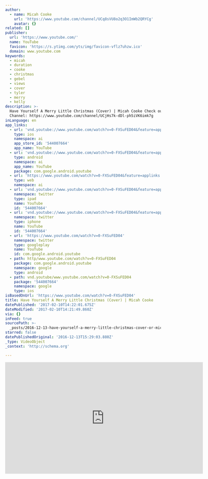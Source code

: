 ```yaml
---
author:
  - name: Micah Cooke
    url: 'https://www.youtube.com/channel/UCq8sVU8o2q3O1ImWb2QRYCg'
    avatar: {}
related: []
publisher:
  url: 'https://www.youtube.com/'
  name: YouTube
  favicon: 'https://s.ytimg.com/yts/img/favicon-vflz7uhzw.ico'
  domain: www.youtube.com
keywords:
  - micah
  - duration
  - cooke
  - christmas
  - gebel
  - views
  - cover
  - tyler
  - merry
  - kelly
description: >-
  Have Yourself A Merry Little Christmas (Cover) | Micah Cooke Check out Sarah's
  Channel: https://www.youtube.com/channel/UCjHs7k-dDl-ph5iVK6imk7g
inLanguage: en
app_links:
  - url: 'vnd.youtube://www.youtube.com/watch?v=0-FXSuFED04&feature=applinks'
    type: ios
    namespace: ai
    app_store_id: '544007664'
    app_name: YouTube
  - url: 'vnd.youtube://www.youtube.com/watch?v=0-FXSuFED04&feature=applinks'
    type: android
    namespace: ai
    app_name: YouTube
    package: com.google.android.youtube
  - url: 'https://www.youtube.com/watch?v=0-FXSuFED04&feature=applinks'
    type: web
    namespace: ai
  - url: 'vnd.youtube://www.youtube.com/watch?v=0-FXSuFED04&feature=applinks'
    namespace: twitter
    type: ipad
    name: YouTube
    id: '544007664'
  - url: 'vnd.youtube://www.youtube.com/watch?v=0-FXSuFED04&feature=applinks'
    namespace: twitter
    type: iphone
    name: YouTube
    id: '544007664'
  - url: 'https://www.youtube.com/watch?v=0-FXSuFED04'
    namespace: twitter
    type: googleplay
    name: YouTube
    id: com.google.android.youtube
  - path: http/www.youtube.com/watch?v=0-FXSuFED04
    package: com.google.android.youtube
    namespace: google
    type: android
  - path: vnd.youtube/www.youtube.com/watch?v=0-FXSuFED04
    package: '544007664'
    namespace: google
    type: ios
isBasedOnUrl: 'https://www.youtube.com/watch?v=0-FXSuFED04'
title: Have Yourself A Merry Little Christmas (Cover) | Micah Cooke
datePublished: '2017-02-10T14:22:01.675Z'
dateModified: '2017-02-10T14:21:49.860Z'
via: {}
inFeed: true
sourcePath: >-
  _posts/2016-12-13-have-yourself-a-merry-little-christmas-cover-or-micah-cooke.md
starred: false
datePublishedOriginal: '2016-12-13T15:29:03.880Z'
_type: VideoObject
_context: 'http://schema.org'

---
```

<iframe src="https://cdn.embedly.com/widgets/media.html?src=https%3A%2F%2Fwww.youtube.com%2Fembed%2F0-FXSuFED04%3Ffeature%3Doembed&amp;url=http%3A%2F%2Fwww.youtube.com%2Fwatch%3Fv%3D0-FXSuFED04&amp;image=https%3A%2F%2Fi.ytimg.com%2Fvi%2F0-FXSuFED04%2Fhqdefault.jpg&amp;key=b7d04c9b404c499eba89ee7072e1c4f7&amp;type=text%2Fhtml&amp;schema=youtube" width="640" height="360" scrolling="no" frameborder="0" allowfullscreen="" style=""></iframe>